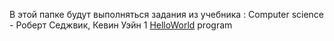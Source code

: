 В этой папке будут выполняться задания из учебника :
Computer science - Роберт Седжвик, Кевин Уэйн
1 [HelloWorld](/HelloWorld.java) program

